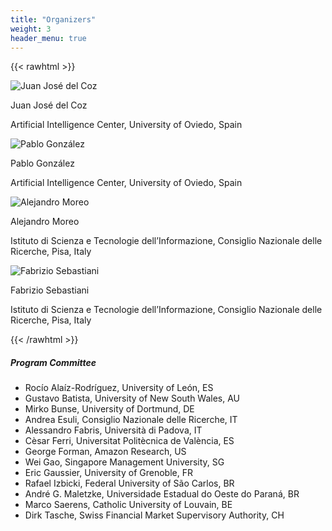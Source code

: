 ```yaml
---
title: "Organizers"
weight: 3
header_menu: true
---
```

{{< rawhtml >}}


<section class="organizers">
  <img src="https://www.aic.uniovi.es/juanjo/wp-content/uploads/sites/9/2020/02/fotoperfil-2.jpg" alt="Juan José del Coz" class="profile-pic">
  <div class="organizer-info">
  <p id="juan-jos-del-coz" class="organizer-name">Juan José del Coz</p>
  <p id="artificial-intelligence-center-university-of-oviedo-spain">Artificial Intelligence Center, University of Oviedo, Spain</p>
  </div>
</section>

<section class="organizers">

  <img src="https://scholar.googleusercontent.com/citations?view_op=view_photo&amp;user=09PnhhoAAAAJ&amp;citpid=1" alt="Pablo González" class="profile-pic"></p>
  <div class="organizer-info" >
    <p id="pablo-gonzlez" class="organizer-name">Pablo González</p>
    <p id="artificial-intelligence-center-university-of-oviedo-spain-1">Artificial Intelligence Center, University of Oviedo, Spain</p>
  </div>
</section>

<section class="organizers">

  <img src="https://scholar.googleusercontent.com/citations?view_op=view_photo&amp;user=4RIy5E4AAAAJ&amp;citpid=7" alt="Alejandro Moreo" class="profile-pic">
  <div class="organizer-info">
    <p id="alejandro-moreo" class="organizer-name">Alejandro Moreo</p>
    <p id="istituto-di-scienza-e-tecnologie-dellinformazione-consiglio-nazionale-delle-ricerche-pisa-italy">Istituto di Scienza e Tecnologie dell’Informazione, Consiglio Nazionale delle Ricerche, Pisa, Italy</p>
  </div>
</section>

<section class="organizers">
  <img src="https://scholar.googleusercontent.com/citations?view_op=view_photo&amp;user=WZBcZV4AAAAJ&amp;citpid=33" alt="Fabrizio Sebastiani" class="profile-pic">
  <div class="organizer-info">
    <p id="fabrizio-sebastiani" class="organizer-name">Fabrizio Sebastiani</h3>
    <p id="istituto-di-scienza-e-tecnologie-dellinformazione-consiglio-nazionale-delle-ricerche-pisa-italy-1">Istituto di Scienza e Tecnologie dell’Informazione, Consiglio Nazionale delle Ricerche, Pisa, Italy</p>
    </div>
</section>


{{< /rawhtml >}}


##### Program Committee

* Rocío Alaíz-Rodríguez, University of León, ES
* Gustavo Batista, University of New South Wales, AU
* Mirko Bunse, University of Dortmund, DE
* Andrea Esuli, Consiglio Nazionale delle Ricerche, IT
* Alessandro Fabris, Università di Padova, IT
* Cèsar Ferri, Universitat Politècnica de València, ES
* George Forman, Amazon Research, US
* Wei Gao, Singapore Management University, SG
* Eric Gaussier, University of Grenoble, FR
* Rafael Izbicki, Federal University of São Carlos, BR
* André G. Maletzke, Universidade Estadual do Oeste do Paraná, BR 
* Marco Saerens, Catholic University of Louvain, BE
* Dirk Tasche, Swiss Financial Market Supervisory Authority, CH
